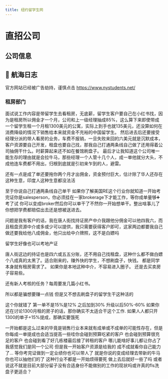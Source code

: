 ```yaml
---
title: 纽约留学生网
---
```


# 直招公司

## 公司信息

<DirectHireCompanyTable state="new-york" city="new-york" companyJsonFileName="ny-students-website" />

## 🚢 航海日志

官方网站已经被广告劫持，谨慎点击 https://www.nystudents.net/


### 租房部门

面试说工作内容是带留学生去看租房，无底薪，留学生客户要自己在小红书找，因为是租房所以佣金才一个月，公司和上一级经理抽成85%，这么算下来即使带成一个留学生租一个月租1300美元的公寓，实际上到手也就135美元，还没算如何在消费降级的情况下销售给本来就资金不充裕的中国留学生。
然后进去后还要接受经理分派的带人看房的业务，车费不报销，一旦失败来回的六美元就是沉默成本，客户资源要自己开发，租盘也要自己找，那我自己打通两条线自己做了还用得着公司抽佣干什么。时薪算起来还不如在餐馆刷盘子。
最后才让我知道这个公司唯一能生存的理由就是会拉牛马，那些经理一个人管十几个人，成一单他就分大头，不成他连车费都不用出，归根到底就是引初来乍到的人，避雷。

还有一点是成了单还要拖你两个月才出佣金，资金预付巨大，估计除了华人还存在这种生意，印度人这种生意都没法活

至于你说自己打通两条线自己单干 如果你了解美国RE这个行业你就知道一开始考完证你是salesperson，你必须挂在一家brokerage下才能工作，等你成单量够➕考了试
你可以变成broker然后你可以单干了不然你一开始想单干。整出啥事儿了你想把学费都赔偿出去还是想被送进去。

问题是我有客户的话，我在唐人街找持证房产中介我跟他分佣金可以他四我六，而且租盘资源中介或多或少可以提供，我只需要获得客户即可，这家两边都要我自己做还要我给他八成佣金，他只出给中介牌照，这不是白嫖吗

留学生好像也可以考地产证

唐人街这边的持证也是四六或五五分账，还不用自己找租盘，这种什么都不做白嫖个八成真的太黑了。适合刚来的，赚外快的学生，不想刷盘子，快钱。 都是同学本身就有租房需求了。 如果你是本地这种中介，不容易进入圈子。 还是去买卖房子容易些。

还有新人考核的任务？每周要发几篇小红书。

所以都是骗想要赚一点钱 但是又不想去刷盘子的留学生干这种活的

这个你就错了 第一单不是15%是12% 之后加到30% 升级以后50%-60% 如果你还在讨论1300月租的房子的话，那你确实不太适合干这个工作. 如果人人都只开1300的单子+15%提成，那确实要饿死

一开始都是这么过来的毕竟是销售行业本来就有成单或不成单的可能性存在，但是你每成一单提成也会适当提高一些哇你会碰到预算吃紧的客户 也会碰到预算很充足的客户 也会碰到看了好几栋楼最后接了转租的客户 哪儿能啥好事儿都让你占了我感觉我们是同一个公司 但是我一开始客户资源是给我的 成不成就看你自己能力了... 等你考完证做到一定业绩你也可以带人了 就是你说的变成经理去带新的牛马 你也可以抽他们的了 这种行业不都是一开始烦得要死 做上去后就好一些了吗 或者说这不就是目前大部分留子没有合适身份不能做别的工作的现状吗或许真的fls洗盘子更适合？